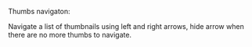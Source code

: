 Thumbs navigaton:

Navigate a list of thumbnails using left and right arrows, hide arrow when there are no more thumbs to navigate.